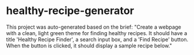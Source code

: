 # healthy-recipe-generator

This project was auto-generated based on the brief: "Create a webpage with a clean, light green theme for finding healthy recipes. It should have a title 'Healthy Recipe Finder', a search input box, and a 'Find Recipe' button. When the button is clicked, it should display a sample recipe below."